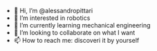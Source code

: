 - 👋 Hi, I’m @alessandropittari
- 👀 I’m interested in robotics
- 🌱 I’m currently learning mechanical engineering
- 💞️ I’m looking to collaborate on what I want
- 📫 How to reach me: discoveri it by yourself

<!---
alessandropittari/alessandropittari is a ✨ special ✨ repository because its `README.md` (this file) appears on your GitHub profile.
You can click the Preview link to take a look at your changes.
--->
